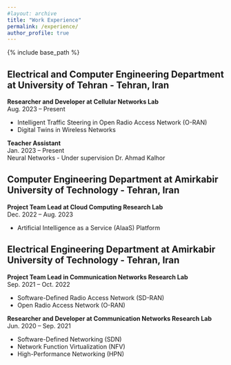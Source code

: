 ```yaml
---
#layout: archive
title: "Work Experience"
permalink: /experience/
author_profile: true
---
```

{% include base_path %}

## Electrical and Computer Engineering Department at University of Tehran - Tehran, Iran  
**Researcher and Developer at Cellular Networks Lab**  
Aug. 2023 – Present  
- Intelligent Traffic Steering in Open Radio Access Network (O-RAN)
- Digital Twins in Wireless Networks

**Teacher Assistant**  
Jan. 2023 – Present  
Neural Networks - Under supervision Dr. Ahmad Kalhor


## Computer Engineering Department at Amirkabir University of Technology - Tehran, Iran  
**Project Team Lead at Cloud Computing Research Lab**  
Dec. 2022 – Aug. 2023  
- Artificial Intelligence as a Service (AIaaS) Platform

## Electrical Engineering Department at Amirkabir University of Technology - Tehran, Iran 
**Project Team Lead in Communication Networks Research Lab**  
Sep. 2021 – Oct. 2022  
- Software-Defined Radio Access Network (SD-RAN)
- Open Radio Access Network (O-RAN)

**Researcher and Developer at Communication Networks Research Lab**  
Jun. 2020 – Sep. 2021  
- Software-Defined Networking (SDN)
- Network Function Virtualization (NFV)
- High-Performance Networking (HPN)
